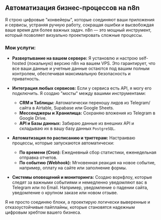 ## Автоматизация бизнес-процессов на n8n

Я строю цифровые "конвейеры", которые соединяют ваши приложения и сервисы, устраняя ручную работу, сокращая ошибки и высвобождая ваше время для более важных задач. n8n — это мощный инструмент, который позволяет визуально проектировать сложные процессы.

### Мои услуги:

*   **Развертывание на вашем сервере:** Я установлю и настрою self-hosted (локальную) версию n8n на вашем VPS. Это гарантирует, что все ваши данные и учетные данные остаются под вашим полным контролем, обеспечивая максимальную безопасность и приватность.

*   **Интеграция любых сервисов:** Если у сервиса есть API, я могу его подключить. Я создаю "мосты" между вашими инструментами:
    *   **CRM и Таблицы:** Автоматически переношу лидов из Telegram/сайта в Airtable, Supabase или Google Sheets.
    *   **Мессенджеры и Хранилища:** Сохраняю вложения из Telegram в Google Drive.
    *   **API и Базы данных:** Забираю данные из внешних API и складываю их в вашу базу данных `PostgreSQL`.

*   **Автоматизация по расписанию и триггерам:** Настраиваю процессы, которые запускаются автоматически:
    *   **По времени (Cron):** Ежедневный сбор статистики, еженедельная отправка отчетов.
    *   **По событию (Webhook):** Мгновенная реакция на новое событие, например, оплату на сайте или заполнение формы.

*   **Системы оповещений и мониторинга:** Создаю воркфлоу, которые следят за важными событиями и немедленно уведомляют вас в Telegram или по Email. Например, уведомление о падении сайта, уведомление о крупном заказе или новом отзыве.

Я не просто соединяю блоки, а проектирую логически выверенные и отказоустойчивые пайплайны, которые становятся надежным цифровым хребтом вашего бизнеса.